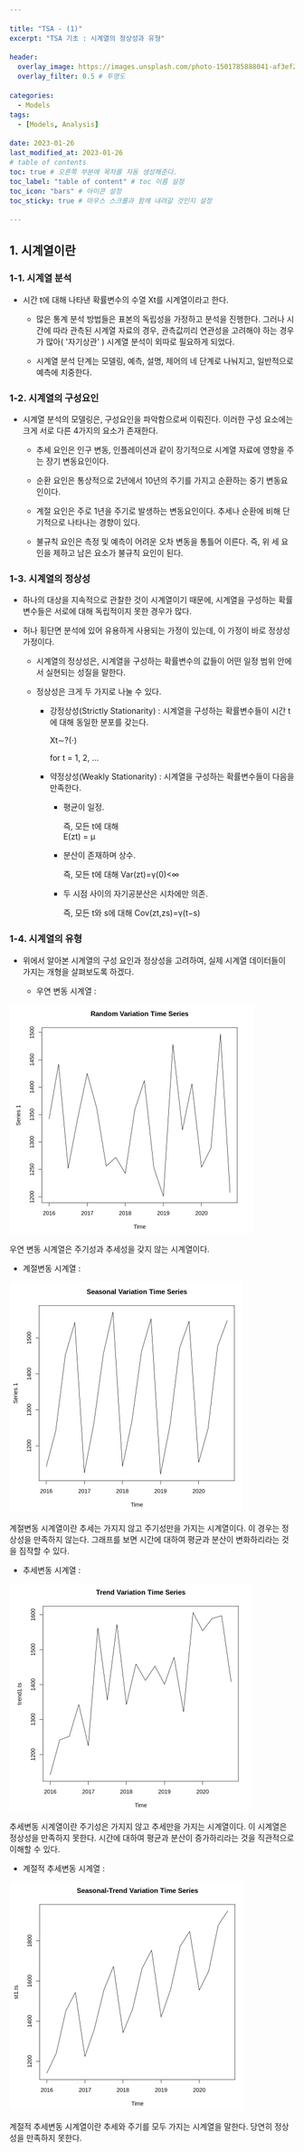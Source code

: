 ```yaml
---
  
title: "TSA - (1)"
excerpt: "TSA 기초 : 시계열의 정상성과 유형"

header:
  overlay_image: https://images.unsplash.com/photo-1501785888041-af3ef285b470?ixlib=rb-1.2.1&ixid=eyJhcHBfaWQiOjEyMDd9&auto=format&fit=crop&w=1350&q=80
  overlay_filter: 0.5 # 투명도

categories:
  - Models
tags:
  - [Models, Analysis]

date: 2023-01-26
last_modified_at: 2023-01-26
# table of contents
toc: true # 오른쪽 부분에 목차를 자동 생성해준다.
toc_label: "table of content" # toc 이름 설정
toc_icon: "bars" # 아이콘 설정
toc_sticky: true # 마우스 스크롤과 함께 내려갈 것인지 설정

---
```


## 1. 시계열이란




### 1-1. 시계열 분석

* 시간 t에 대해 나타낸 확률변수의 수열 Xt를 시계열이라고 한다.
 
  * 많은 통계 분석 방법들은 표본의 독립성을 가정하고 분석을 진행한다. 그러나 시간에 따라 관측된 시계열 자료의 경우, 관측값끼리 연관성을 고려해야 하는 경우가 많아( '자기상관' ) 시계열 분석이 외따로 필요하게 되었다.

  * 시계열 분석 단계는 모델링, 예측, 설명, 제어의 네 단계로 나눠지고, 일반적으로 예측에 치중한다.







### 1-2. 시계열의 구성요인

* 시계열 분석의 모델링은, 구성요인을 파악함으로써 이뤄진다. 이러한 구성 요소에는 크게 서로 다른 4가지의 요소가 존재한다.
 
  * 추세 요인은 인구 변동, 인플레이션과 같이 장기적으로 시계열 자료에 영향을 주는 장기 변동요인이다.

  * 순환 요인은 통상적으로 2년에서 10년의 주기를 가지고 순환하는 중기 변동요인이다. 

  * 계절 요인은 주로 1년을 주기로 발생하는 변동요인이다. 추세나 순환에 비해 단기적으로 나타나는 경향이 있다.

  * 불규칙 요인은 측정 및 예측이 어려운 오차 변동을 통틀어 이른다. 즉, 위 세 요인을 제하고 남은 요소가 불규칙 요인이 된다.






### 1-3. 시계열의 정상성




* 하나의 대상을 지속적으로 관찰한 것이 시계열이기 때문에, 시계열을 구성하는 확률변수들은 서로에 대해 독립적이지 못한 경우가 많다.
 
* 허나 횡단면 분석에 있어 유용하게 사용되는 가정이 있는데, 이 가정이 바로 정상성 가정이다.

  * 시계열의 정상성은, 시계열을 구성하는 확률변수의 값들이 어떤 일정 범위 안에서 실현되는 성질을 말한다. 

  * 정상성은 크게 두 가지로 나눌 수 있다.
    
    * 강정상성(Strictly Stationarity) : 시계열을 구성하는 확률변수들이 시간 t에 대해 동일한 분포를 갖는다.



      Xt∼?(⋅)
 
      for t = 1, 2, ...



    * 약정상성(Weakly Stationarity) : 시계열을 구성하는 확률변수들이 다음을 만족한다. 




      * 평균이 일정.

        즉, 모든 t에 대해  
        E(zt) = μ



      * 분산이 존재하며 상수.

        즉, 모든 t에 대해 
        Var(zt)=γ(0)<∞



      * 두 시점 사이의 자기공분산은 시차에만 의존.

        즉, 모든 t와 s에 대해 
        Cov(zt,zs)=γ(t−s)

    




### 1-4. 시계열의 유형

* 위에서 알아본 시계열의 구성 요인과 정상성을 고려하여, 실제 시계열 데이터들이 가지는 개형을 살펴보도록 하겠다.



  * 우연 변동 시계열 :

 <img src= "./assets/images/random_var.png" >


  우연 변동 시계열은 주기성과 추세성을 갖지 않는 시계열이다.



  * 계절변동 시계열 :

  <img src= "./assets/images/seasonal_var.png" >



  계절변동 시계열이란 추세는 가지지 않고 주기성만을 가지는 시계열이다. 이 경우는 정상성을 만족하지 않는다.  그래프를 보면 시간에 대하여 평균과 분산이 변화하리라는 것을 짐작할 수 있다.




  * 추세변동 시계열 :

  <img src= "./assets/images/Trend_var.png" >


  추세변동 시계열이란 주기성은 가지지 않고 추세만을 가지는 시계열이다. 이 시계열은 정상성을 만족하지 못한다. 시간에 대하여 평균과 분산이 증가하리라는 것을 직관적으로 이해할 수 있다.


  * 계절적 추세변동 시계열 :

  <img src= "./assets/images/ST_var.png" >



  계절적 추세변동 시계열이란 추세와 주기를 모두 가지는 시계열을 말한다. 당연히 정상성을 만족하지 못한다.




